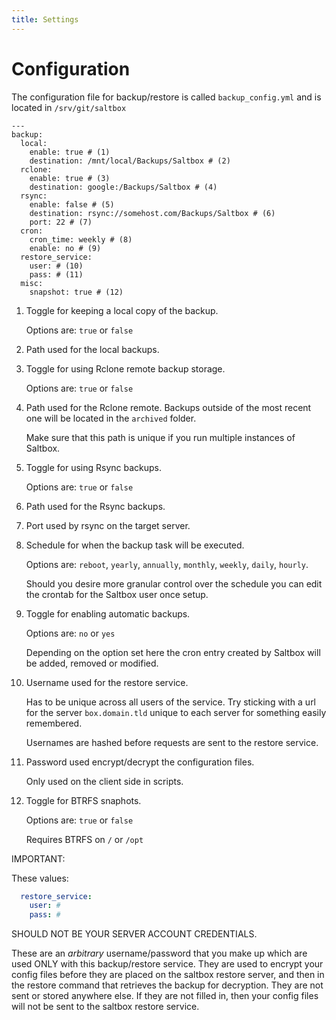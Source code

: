 ```yaml
---
title: Settings
---
```


# Configuration

The configuration file for backup/restore is called `backup_config.yml` and is located in `/srv/git/saltbox`

``` { .yaml .annotate }
---
backup:
  local:
    enable: true # (1)
    destination: /mnt/local/Backups/Saltbox # (2)
  rclone:
    enable: true # (3)
    destination: google:/Backups/Saltbox # (4)
  rsync:
    enable: false # (5)
    destination: rsync://somehost.com/Backups/Saltbox # (6)
    port: 22 # (7)
  cron:
    cron_time: weekly # (8)
    enable: no # (9)
  restore_service:
    user: # (10)
    pass: # (11)
  misc:
    snapshot: true # (12)
```

1. Toggle for keeping a local copy of the backup.

    Options are: `true` or `false`

2. Path used for the local backups.

3. Toggle for using Rclone remote backup storage.

    Options are: `true` or `false`

4. Path used for the Rclone remote. Backups outside of the most recent one will be located in the `archived` folder.
    
    Make sure that this path is unique if you run multiple instances of Saltbox.

5. Toggle for using Rsync backups.

    Options are: `true` or `false`

6. Path used for the Rsync backups.

7. Port used by rsync on the target server.

8. Schedule for when the backup task will be executed.

    Options are: `reboot`, `yearly`, `annually`, `monthly`, `weekly`, `daily`, `hourly`.

    Should you desire more granular control over the schedule you can edit the crontab for the Saltbox user once setup.

9. Toggle for enabling automatic backups.

    Options are: `no` or `yes`

    Depending on the option set here the cron entry created by Saltbox will be added, removed or modified.

10. Username used for the restore service.

    Has to be unique across all users of the service. Try sticking with a url for the server `box.domain.tld` unique to each server for something easily remembered.

    Usernames are hashed before requests are sent to the restore service.

11. Password used encrypt/decrypt the configuration files. 

    Only used on the client side in scripts.

12. Toggle for BTRFS snaphots.

    Options are: `true` or `false`

    Requires BTRFS on `/` or `/opt`

IMPORTANT:

These values:

```yml
  restore_service:
    user: # 
    pass: # 
 ```

SHOULD NOT BE YOUR SERVER ACCOUNT CREDENTIALS.

These are an *arbitrary* username/password that you make up which are used ONLY with this backup/restore service.  They are used to encrypt your config files before they are placed on the saltbox restore server, and then in the restore command that retrieves the backup for decryption.  They are not sent or stored anywhere else.  If they are not filled in, then your config files will not be sent to the saltbox restore service.
